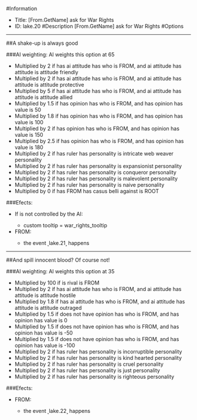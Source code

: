 #Information
 - Title: [From.GetName] ask for War Rights
 - ID: lake.20
#Description
[From.GetName] ask for War Rights
#Options

___
##A shake-up is always good

###AI weighting:
AI weights this option at 65
 - Multiplied by 2 if has ai attitude has who is FROM, and ai attitude has attitude is attitude friendly
 - Multiplied by 2 if has ai attitude has who is FROM, and ai attitude has attitude is attitude protective
 - Multiplied by 5 if has ai attitude has who is FROM, and ai attitude has attitude is attitude allied
 - Multiplied by 1.5 if has opinion has who is FROM, and has opinion has value is 50
 - Multiplied by 1.8 if has opinion has who is FROM, and has opinion has value is 100
 - Multiplied by 2 if has opinion has who is FROM, and has opinion has value is 150
 - Multiplied by 2.5 if has opinion has who is FROM, and has opinion has value is 180
 - Multiplied by 2 if has ruler has personality is intricate web weaver personality
 - Multiplied by 2 if has ruler has personality is expansionist personality
 - Multiplied by 2 if has ruler has personality is conqueror personality
 - Multiplied by 2 if has ruler has personality is malevolent personality
 - Multiplied by 2 if has ruler has personality is naive personality
 - Multiplied by 0 if has FROM has casus belli against is ROOT


###Efects:<ul><li>If is not controlled by the AI:</li><ul><li>custom tooltip = war_rights_tooltip</li></ul><li>FROM:</li><ul><li>the event ˻lake.21˼ happens</li></ul></ul>

___
##And spill innocent blood? Of course not!

###AI weighting:
AI weights this option at 35
 - Multiplied by 100 if is rival is FROM
 - Multiplied by 2 if has ai attitude has who is FROM, and ai attitude has attitude is attitude hostile
 - Multiplied by 1.8 if has ai attitude has who is FROM, and ai attitude has attitude is attitude outraged
 - Multiplied by 1.5 if does not have opinion has who is FROM, and has opinion has value is 0
 - Multiplied by 1.5 if does not have opinion has who is FROM, and has opinion has value is -50
 - Multiplied by 1.5 if does not have opinion has who is FROM, and has opinion has value is -100
 - Multiplied by 2 if has ruler has personality is incorruptible personality
 - Multiplied by 2 if has ruler has personality is kind hearted personality
 - Multiplied by 2 if has ruler has personality is cruel personality
 - Multiplied by 2 if has ruler has personality is just personality
 - Multiplied by 2 if has ruler has personality is righteous personality


###Efects:<ul><li>FROM:</li><ul><li>the event ˻lake.22˼ happens</li></ul></ul>

